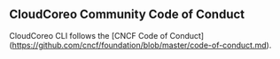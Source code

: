 ## CloudCoreo Community Code of Conduct

CloudCoreo CLI follows the [CNCF Code of Conduct] (https://github.com/cncf/foundation/blob/master/code-of-conduct.md).